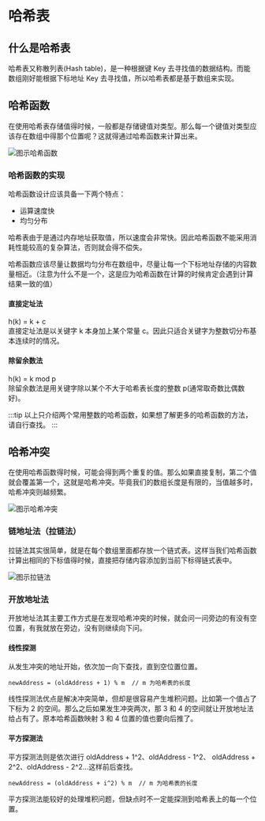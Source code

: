 # 哈希表

## 什么是哈希表
哈希表又称散列表(Hash table)，是一种根据键 Key 去寻找值的数据结构。而能数组刚好能根据下标地址 Key 去寻找值，所以哈希表都是基于数组来实现。  

## 哈希函数
在使用哈希表存储值得时候，一般都是存储键值对类型。那么每一个键值对类型应该存在数组中得那个位置呢？这就得通过哈希函数来计算出来。  

![图示哈希函数](~@alias/datastru/haxi01.png)  

### 哈希函数的实现
哈希函数设计应该具备一下两个特点：  
* 运算速度快
* 均匀分布

哈希表由于是通过内存地址获取值，所以速度会非常快。因此哈希函数不能采用消耗性能较高的复杂算法，否则就会得不偿失。 

哈希函数应该尽量让数据均匀分布在数组中，尽量让每一个下标地址存储的内容数量相近。（注意为什么不是一个，这是应为哈希函数在计算的时候肯定会遇到计算结果一致的值）  

#### 直接定址法
h(k) = k + c  
直接定址法是以关键字 k 本身加上某个常量 c。因此只适合关键字为整数切分布基本连续时的情况。

#### 除留余数法
h(k) = k mod p  
除留余数法是用关键字除以某个不大于哈希表长度的整数 p(通常取奇数比偶数好)。 

:::tip
以上只介绍两个常用整数的哈希函数，如果想了解更多的哈希函数的方法，请自行查找。
:::

## 哈希冲突
在使用哈希函数得时候，可能会得到两个重复的值。那么如果直接复制，第二个值就会覆盖第一个，这就是哈希冲突。毕竟我们的数组长度是有限的，当值越多时，哈希冲突则越频繁。  

![图示哈希冲突](~@alias/datastru/haxi03.png)   

### 链地址法（拉链法）
拉链法其实很简单，就是在每个数组里面都存放一个链式表。这样当我们哈希函数计算出相同的下标值得时候，直接把存储内容添加到当前下标得链式表中。  

![图示拉链法](~@alias/datastru/haxi02.png)   

### 开放地址法
开放地址法其主要工作方式是在发现哈希冲突的时候，就会问一问旁边的有没有空位置，有我就放在旁边，没有则继续向下问。  

#### 线性探测
从发生冲突的地址开始，依次加一向下查找，直到空位置位置。  
```
newAddress = (oldAddress + 1) % m  // m 为哈希表的长度 
```
线性探测法优点是解决冲突简单，但却是很容易产生堆积问题。比如第一个值占了下标为 2 的空间。那么之后如果发生冲突两次，那 3 和 4 的空间就让开放地址法给占有了。原本哈希函数映射 3 和 4 位置的值也要向后推了。  

#### 平方探测法
平方探测法则是依次进行 oldAddress + 1^2、oldAddress - 1^2、 oldAddress + 2^2、oldAddress - 2^2...这样前后查找。
```
newAddress = (oldAddress + i^2) % m  // m 为哈希表的长度 
```
平方探测法能较好的处理堆积问题，但缺点时不一定能探测到哈希表上的每一个位置。
